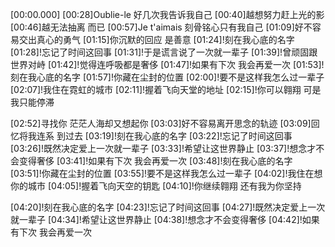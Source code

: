 [00:00.000]
[00:28]Oublie-le 好几次我告诉我自己
[00:40]越想努力赶上光的影
[00:46]越无法抽离 而已
[00:57]Je t'aimais 刻骨铭心只有我自己
[01:09]好不容易交出真心的勇气
[01:15]你沉默的回应 是善意
[01:24]!刻在我心底的名字
[01:28]!忘记了时间这回事
[01:31]!于是谎言说了一次就一辈子
[01:39]!曾顽固跟世界对峙
[01:42]!觉得连呼吸都是奢侈
[01:47]!如果有下次 我会再爱一次
[01:53]!刻在我心底的名字
[01:57]!你藏在尘封的位置
[02:00]!要不是这样我怎么过一辈子
[02:07]!我住在霓虹的城市
[02:11]!握着飞向天堂的地址
[02:15]!你可以翱翔 可是我只能停滞

[02:52]寻找你 茫茫人海却又想起你
[03:03]好不容易离开思念的轨迹
[03:09]回忆将我连系 到过去
[03:19]!刻在我心底的名字
[03:22]!忘记了时间这回事
[03:26]!既然决定爱上一次就一辈子
[03:33]!希望让这世界静止
[03:37]!想念才不会变得奢侈
[03:41]!如果有下次 我会再爱一次
[03:48]!刻在我心底的名字
[03:51]!你藏在尘封的位置
[03:55]!要不是这样我怎么过一辈子
[04:02]!我住在想你的城市
[04:05]!握着飞向天空的钥匙
[04:10]!你继续翱翔 还有我为你坚持

[04:20]!刻在我心底的名字
[04:23]!忘记了时间这回事
[04:27]!既然决定爱上一次就一辈子
[04:34]!希望让这世界静止
[04:38]!想念才不会变得奢侈
[04:42]!如果有下次 我会再爱一次